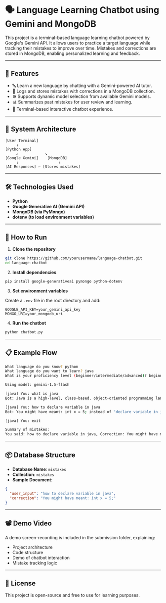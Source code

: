 # 🗣️ Language Learning Chatbot using Gemini and MongoDB

This project is a terminal-based language learning chatbot powered by Google's Gemini API. It allows users to practice a target language while tracking their mistakes to improve over time. Mistakes and corrections are stored in MongoDB, enabling personalized learning and feedback.

---

## 📌 Features

- 🔤 Learn a new language by chatting with a Gemini-powered AI tutor.
- 🧠 Logs and stores mistakes with corrections in a MongoDB collection.
- ⚙️ Supports dynamic model selection from available Gemini models.
- 📊 Summarizes past mistakes for user review and learning.
- 💬 Terminal-based interactive chatbot experience.

---

## 🧱 System Architecture

```
[User Terminal]
     ↓
[Python App] 
     ↙            ↘
[Google Gemini]    [MongoDB]
     ↓                  ↑
[AI Responses] ← [Stores mistakes]
```

---

## 🛠️ Technologies Used

- **Python**
- **Google Generative AI (Gemini API)**
- **MongoDB (via PyMongo)**
- **dotenv (to load environment variables)**

---

## 🚀 How to Run

1. **Clone the repository**

```bash
git clone https://github.com/yourusername/language-chatbot.git
cd language-chatbot
```

2. **Install dependencies**

```bash
pip install google-generativeai pymongo python-dotenv
```

3. **Set environment variables**

Create a `.env` file in the root directory and add:

```
GOOGLE_API_KEY=your_gemini_api_key
MONGO_URI=your_mongodb_uri
```

4. **Run the chatbot**

```bash
python chatbot.py
```

---

## 📋 Example Flow

```bash
What language do you know? python
What language do you want to learn? java
What is your proficiency level (beginner/intermediate/advanced)? beginner

Using model: gemini-1.5-flash

[java] You: what is java
Bot: Java is a high-level, class-based, object-oriented programming language...

[java] You: how to declare variable in java
Bot: You might have meant: int x = 5; instead of "declare variable in java".

[java] You: exit

Summary of mistakes:
You said: how to declare variable in java, Correction: You might have meant: int x = 5;
```

---

## 📦 Database Structure

- **Database Name**: `mistakes`
- **Collection**: `mistakes`
- **Sample Document**:
```json
{
  "user_input": "how to declare variable in java",
  "correction": "You might have meant: int x = 5;"
}
```

---

## 📽️ Demo Video

A demo screen-recording is included in the submission folder, explaining:
- Project architecture
- Code structure
- Demo of chatbot interaction
- Mistake tracking logic

---

## 📄 License

This project is open-source and free to use for learning purposes.
